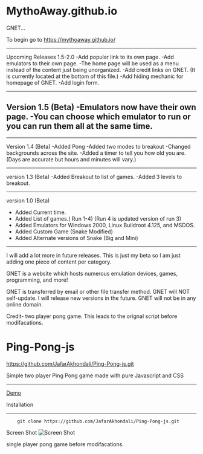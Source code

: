 # MythoAway.github.io

GNET...

To begin go to https://mythoaway.github.io/






_________________________________________________________________________________________________
Upcoming Releases 1.5-2.0
-Add popular link to its own page.
-Add emulators to their own page.
-The home page will be used as a menu instead of the content just being unorganized. 
-Add credit links on GNET. (It is currently located at the bottom of this file.)
-Add hiding mechanic for homepage of GNET.
-Add login form.
_________________________________________________________________________________________________
Version 1.5 (Beta)
-Emulators now have their own page.
-You can choose which emulator to run or you can run them all at the same time.
-
_________________________________________________________________________________________________
Version 1.4 (Beta) 
-Added Pong
-Added two modes to breakout
-Changed backgrounds across the site.
-Added a timer to tell you how old you are. (Days are accurate but hours and minutes will vary.)
_________________________________________________________________________________________________
version 1.3 (Beta) 
-Added Breakout to list of games.
-Added 3 levels to breakout.
_________________________________________________________________________________________________
version 1.0 (Beta)
- Added Current time.
- Added List of games.( Run 1-4) (Run 4 is updated version of run 3)
- Added Emulators for Windows 2000, Linux Buildroot 4.125, and MSDOS.
- Added Custom Game (Snake Modified)
- Added Alternate versions of Snake (Big and Mini)
_________________________________________________________________________________________________








I will add a lot more in future releases.  This is just my beta so I am just adding one piece of content per category. 


GNET is a website which hosts numerous emulation devices, games, programming, and more!


GNET is transferred by email or other file transfer method. GNET will NOT self-update. I will release new versions in the future. GNET will not be in any online domain.  


 

Credit-
two player pong game. This leads to the orignal script before modifacations.
# Ping-Pong-js

https://github.com/JafarAkhondali/Ping-Pong-js.git

Simple two player Ping Pong game made with pure Javascript and CSS
_____
[Demo](http://codepen.io/JafarAKhondali/pen/ZpzRXG)

Installation
_____________
```git
    git clone https://github.com/JafarAkhondali/Ping-Pong-js.git
```

Screen Shot
![Screen Shot](http://up.0se.ir/uploads/eea2bcd1f275502bbe9d27a998af45e50da30709.png)

single player pong game before modifacations.






















